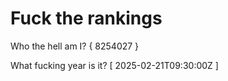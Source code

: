 # Fuck the rankings

Who the hell am I?
{ 8254027 }

What fucking year is it?
[ 2025-02-21T09:30:00Z ]
